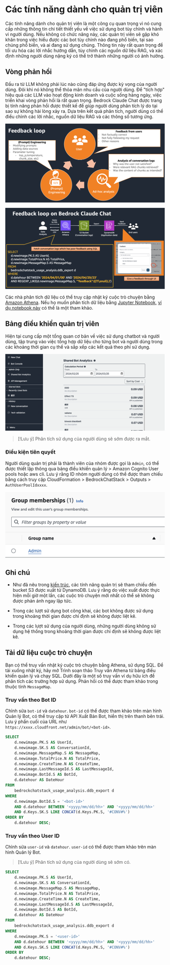 # Các tính năng dành cho quản trị viên

Các tính năng dành cho quản trị viên là một công cụ quan trọng vì nó cung cấp những thông tin chi tiết thiết yếu về việc sử dụng bot tùy chỉnh và hành vi người dùng. Nếu không có chức năng này, các quản trị viên sẽ gặp khó khăn trong việc hiểu được các bot tùy chỉnh nào đang phổ biến, tại sao chúng phổ biến, và ai đang sử dụng chúng. Thông tin này rất quan trọng để tối ưu hóa các lời nhắc hướng dẫn, tùy chỉnh các nguồn dữ liệu RAG, và xác định những người dùng nặng ký có thể trở thành những người có ảnh hưởng.

## Vòng phản hồi

Đầu ra từ LLM không phải lúc nào cũng đáp ứng được kỳ vọng của người dùng. Đôi khi nó không thể thỏa mãn nhu cầu của người dùng. Để "tích hợp" hiệu quả các LLM vào hoạt động kinh doanh và cuộc sống hàng ngày, việc triển khai vòng phản hồi là rất quan trọng. Bedrock Claude Chat được trang bị tính năng phản hồi được thiết kế để giúp người dùng phân tích lý do tại sao sự không hài lòng xảy ra. Dựa trên kết quả phân tích, người dùng có thể điều chỉnh các lời nhắc, nguồn dữ liệu RAG và các thông số tương ứng.

![](./imgs/feedback_loop.png)

![](./imgs/feedback-using-claude-chat.png)

Các nhà phân tích dữ liệu có thể truy cập nhật ký cuộc trò chuyện bằng [Amazon Athena](https://aws.amazon.com/jp/athena/). Nếu họ muốn phân tích dữ liệu bằng [Jupyter Notebook](https://jupyter.org/), [ví dụ notebook này](../examples/notebooks/feedback_analysis_example.ipynb) có thể là một tham khảo.

## Bảng điều khiển quản trị viên

Hiện tại cung cấp một tổng quan cơ bản về việc sử dụng chatbot và người dùng, tập trung vào việc tổng hợp dữ liệu cho từng bot và người dùng trong các khoảng thời gian cụ thể và sắp xếp các kết quả theo phí sử dụng.

![](./imgs/admin_bot_analytics.png)

> [!Lưu ý]
> Phân tích sử dụng của người dùng sẽ sớm được ra mắt.

### Điều kiện tiên quyết

Người dùng quản trị phải là thành viên của nhóm được gọi là `Admin`, có thể được thiết lập thông qua bảng điều khiển quản lý > Amazon Cognito User pools hoặc aws cli. Lưu ý rằng ID nhóm người dùng có thể được tham chiếu bằng cách truy cập CloudFormation > BedrockChatStack > Outputs > `AuthUserPoolIdxxxx`.

![](./imgs/group_membership_admin.png)

## Ghi chú

- Như đã nêu trong [kiến trúc](../README.md#architecture), các tính năng quản trị sẽ tham chiếu đến bucket S3 được xuất từ DynamoDB. Lưu ý rằng do việc xuất được thực hiện mỗi giờ một lần, các cuộc trò chuyện mới nhất có thể sẽ không được phản ánh ngay lập tức.

- Trong các lượt sử dụng bot công khai, các bot không được sử dụng trong khoảng thời gian được chỉ định sẽ không được liệt kê.

- Trong các lượt sử dụng của người dùng, những người dùng không sử dụng hệ thống trong khoảng thời gian được chỉ định sẽ không được liệt kê.

## Tải dữ liệu cuộc trò chuyện

Bạn có thể truy vấn nhật ký cuộc trò chuyện bằng Athena, sử dụng SQL. Để tải xuống nhật ký, hãy mở Trình soạn thảo Truy vấn Athena từ bảng điều khiển quản lý và chạy SQL. Dưới đây là một số truy vấn ví dụ hữu ích để phân tích các trường hợp sử dụng. Phản hồi có thể được tham khảo trong thuộc tính `MessageMap`.

### Truy vấn theo Bot ID

Chỉnh sửa `bot-id` và `datehour`. `bot-id` có thể được tham khảo trên màn hình Quản lý Bot, có thể truy cập từ API Xuất Bản Bot, hiển thị trên thanh bên trái. Lưu ý phần cuối của URL như `https://xxxx.cloudfront.net/admin/bot/<bot-id>`.

```sql
SELECT
    d.newimage.PK.S AS UserId,
    d.newimage.SK.S AS ConversationId,
    d.newimage.MessageMap.S AS MessageMap,
    d.newimage.TotalPrice.N AS TotalPrice,
    d.newimage.CreateTime.N AS CreateTime,
    d.newimage.LastMessageId.S AS LastMessageId,
    d.newimage.BotId.S AS BotId,
    d.datehour AS DateHour
FROM
    bedrockchatstack_usage_analysis.ddb_export d
WHERE
    d.newimage.BotId.S = '<bot-id>'
    AND d.datehour BETWEEN '<yyyy/mm/dd/hh>' AND '<yyyy/mm/dd/hh>'
    AND d.Keys.SK.S LIKE CONCAT(d.Keys.PK.S, '#CONV#%')
ORDER BY
    d.datehour DESC;
```

### Truy vấn theo User ID

Chỉnh sửa `user-id` và `datehour`. `user-id` có thể được tham khảo trên màn hình Quản lý Bot.

> [!Lưu ý]
> Phân tích sử dụng của người dùng sẽ sớm có.

```sql
SELECT
    d.newimage.PK.S AS UserId,
    d.newimage.SK.S AS ConversationId,
    d.newimage.MessageMap.S AS MessageMap,
    d.newimage.TotalPrice.N AS TotalPrice,
    d.newimage.CreateTime.N AS CreateTime,
    d.newimage.LastMessageId.S AS LastMessageId,
    d.newimage.BotId.S AS BotId,
    d.datehour AS DateHour
FROM
    bedrockchatstack_usage_analysis.ddb_export d
WHERE
    d.newimage.PK.S = '<user-id>'
    AND d.datehour BETWEEN '<yyyy/mm/dd/hh>' AND '<yyyy/mm/dd/hh>'
    AND d.Keys.SK.S LIKE CONCAT(d.Keys.PK.S, '#CONV#%')
ORDER BY
    d.datehour DESC;
```